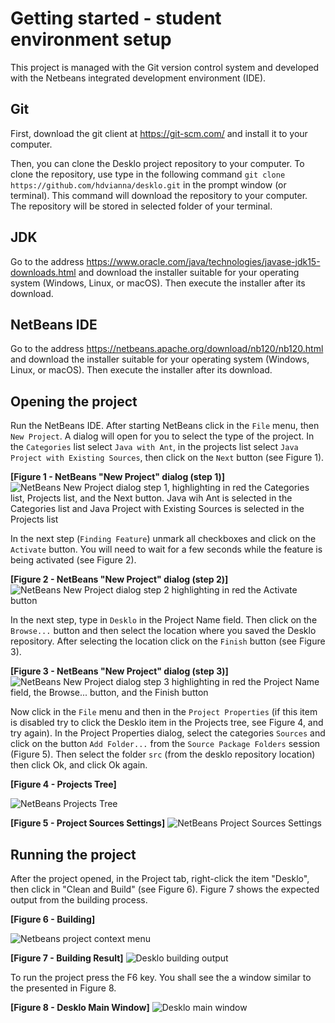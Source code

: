 # Getting started - student environment setup

This project is managed with the Git version control system and developed with the Netbeans integrated development environment (IDE). 

## Git

First, download the git client at https://git-scm.com/ and install it to your computer.

Then, you can clone the Desklo project repository to your computer. To clone the repository, use type in the following command `git clone https://github.com/hdvianna/desklo.git` in the prompt window (or terminal). This command will download the repository to your computer. The repository will be stored in selected folder of your terminal.


## JDK

Go to the address https://www.oracle.com/java/technologies/javase-jdk15-downloads.html and download the installer suitable for your operating system (Windows, Linux, or macOS). Then execute the installer after its download.

## NetBeans IDE

Go to the address https://netbeans.apache.org/download/nb120/nb120.html and download the installer suitable for your operating system (Windows, Linux, or macOS). Then execute the installer after its download.

## Opening the project

Run the NetBeans IDE. After starting NetBeans click in the `File` menu, then `New Project`. A dialog will open for you to select the type of the project. In the `Categories` list select `Java with Ant`, in the projects list select `Java Project with Existing Sources`, then click on the `Next` button (see Figure 1). 

**[Figure 1 - NetBeans "New Project" dialog (step 1)]**
![NetBeans New Project dialog step 1, highlighting in red the Categories list, Projects list, and the Next button. Java wih Ant is selected in the Categories list and Java Project with Existing Sources is selected in the Projects list](https://raw.githubusercontent.com/hdvianna/desklo/main/intructions/new-project-type.png "Figure 1")

In the next step (`Finding Feature`) unmark all checkboxes and click on the `Activate` button. You will need to wait for a few seconds while the feature is being activated (see Figure 2).

**[Figure 2 - NetBeans "New Project" dialog (step 2)]**
![NetBeans New Project dialog step 2 highlighting in red the Activate button](https://raw.githubusercontent.com/hdvianna/desklo/main/intructions/new-project-feature.png "Figure 2")

In the next step, type in `Desklo` in the Project Name field. Then click on the `Browse...` button and then select the location where you saved the Desklo repository. After selecting the location click on the `Finish` button (see Figure 3).

**[Figure 3 - NetBeans "New Project" dialog (step 3)]**
![NetBeans New Project dialog step 3 highlighting in red the Project Name field, the Browse... button, and the Finish button](https://raw.githubusercontent.com/hdvianna/desklo/main/intructions/new-project-finish.png "Figure 3")

Now click in the `File` menu and then in the `Project Properties` (if this item is disabled try to click the Desklo item in the Projects tree, see Figure 4, and try again). In the Project Properties dialog, select the categories `Sources` and click on the button `Add Folder...` from the `Source Package Folders` session (Figure 5). Then select the folder `src` (from the desklo repository location) then click Ok, and click Ok again.

**[Figure 4 - Projects Tree]**

![NetBeans Projects Tree](https://raw.githubusercontent.com/hdvianna/desklo/main/intructions/projects-tree.png "Figure 4")

**[Figure 5 - Project Sources Settings]**
![NetBeans Project Sources Settings](https://raw.githubusercontent.com/hdvianna/desklo/main/intructions/project-sources.png "Figure 5")

## Running the project

After the project opened, in the Project tab, right-click the item "Desklo", then click in "Clean and Build" (see Figure 6). Figure 7 shows the expected output from the building process.

**[Figure 6 - Building]**

![Netbeans project context menu ](https://raw.githubusercontent.com/hdvianna/desklo/main/intructions/build.png "Figure 6")

**[Figure 7 - Building Result]**
![Desklo building output](https://raw.githubusercontent.com/hdvianna/desklo/main/intructions/build-output.png "Figure 7")


To run the project press the F6 key. You shall see the a window similar to the presented in Figure 8.

**[Figure 8 - Desklo Main Window]**
![Desklo main window](https://raw.githubusercontent.com/hdvianna/desklo/main/intructions/desklo-main.png "Figure 8")
